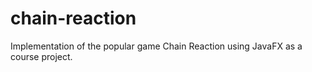 # chain-reaction
Implementation of the popular game Chain Reaction using JavaFX as a course project.
